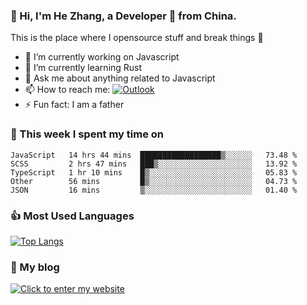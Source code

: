 ### 👋 Hi, I'm He Zhang, a Developer 🚀 from China.

This is the place where I opensource stuff and break things :rofl:

- 🔭  I’m currently working on Javascript
- 🌱  I’m currently learning Rust
- 💬  Ask me about anything related to Javascript
- 📫  How to reach me: [![Outlook](https://img.shields.io/badge/-Outlook-0078D4?style=flat&logo=Microsoft-Outlook&logoColor=white)](mailto:zhanghecool@outlook.com)
- ⚡  Fun fact: I am a father

### 💪 This week I spent my time on 
<!--START_SECTION:waka-->
```text
JavaScript   14 hrs 44 mins  ██████████████████▒░░░░░░   73.48 % 
SCSS         2 hrs 47 mins   ███▒░░░░░░░░░░░░░░░░░░░░░   13.92 % 
TypeScript   1 hr 10 mins    █▒░░░░░░░░░░░░░░░░░░░░░░░   05.83 % 
Other        56 mins         █▒░░░░░░░░░░░░░░░░░░░░░░░   04.73 % 
JSON         16 mins         ▒░░░░░░░░░░░░░░░░░░░░░░░░   01.40 % 
```
<!--END_SECTION:waka-->

### 👍 Most Used Languages
[![Top Langs](https://github-readme-stats.vercel.app/api/top-langs/?username=zhanghecool&layout=compact)](https://zhanghe.cool)

### 🌈 My blog 
[![Click to enter my website](https://cdn.jsdelivr.net/gh/zhanghecool/assets/images/gif/zhanghecools.gif)](https://zhanghe.cool)
